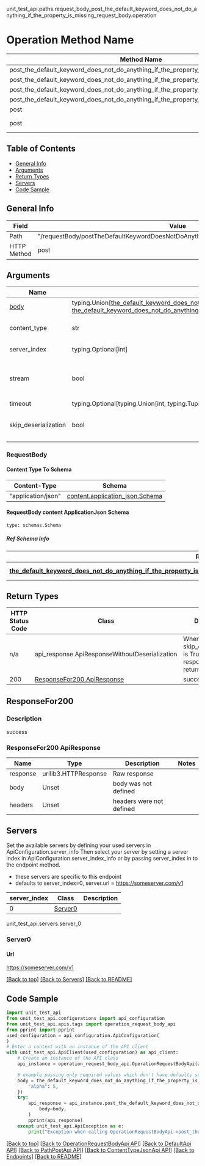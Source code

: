 unit_test_api.paths.request_body_post_the_default_keyword_does_not_do_anything_if_the_property_is_missing_request_body.operation
# Operation Method Name

| Method Name | Api Class | Notes |
| ----------- | --------- | ----- |
| post_the_default_keyword_does_not_do_anything_if_the_property_is_missing_request_body | [OperationRequestBodyApi](../../apis/tags/operation_request_body_api.md) | This api is only for tag=operation.requestBody |
| post_the_default_keyword_does_not_do_anything_if_the_property_is_missing_request_body | [DefaultApi](../../apis/tags/default_api.md) | This api is only for tag=default |
| post_the_default_keyword_does_not_do_anything_if_the_property_is_missing_request_body | [PathPostApi](../../apis/tags/path_post_api.md) | This api is only for tag=path.post |
| post_the_default_keyword_does_not_do_anything_if_the_property_is_missing_request_body | [ContentTypeJsonApi](../../apis/tags/content_type_json_api.md) | This api is only for tag=contentType_json |
| post | ApiForPost | This api is only for this endpoint |
| post | RequestBodyPostTheDefaultKeywordDoesNotDoAnythingIfThePropertyIsMissingRequestBody | This api is only for path=/requestBody/postTheDefaultKeywordDoesNotDoAnythingIfThePropertyIsMissingRequestBody |

## Table of Contents
- [General Info](#general-info)
- [Arguments](#arguments)
- [Return Types](#return-types)
- [Servers](#servers)
- [Code Sample](#code-sample)

## General Info
| Field | Value |
| ----- | ----- |
| Path | "/requestBody/postTheDefaultKeywordDoesNotDoAnythingIfThePropertyIsMissingRequestBody" |
| HTTP Method | post |

## Arguments

Name | Type | Description  | Notes
------------- | ------------- | ------------- | -------------
[body](#requestbody) | typing.Union[[the_default_keyword_does_not_do_anything_if_the_property_is_missing.TheDefaultKeywordDoesNotDoAnythingIfThePropertyIsMissingDictInput](../../components/schema/the_default_keyword_does_not_do_anything_if_the_property_is_missing.md#thedefaultkeyworddoesnotdoanythingifthepropertyismissingdictinput), [the_default_keyword_does_not_do_anything_if_the_property_is_missing.TheDefaultKeywordDoesNotDoAnythingIfThePropertyIsMissingDict](../../components/schema/the_default_keyword_does_not_do_anything_if_the_property_is_missing.md#thedefaultkeyworddoesnotdoanythingifthepropertyismissingdict)] | required |
content_type | str | optional, default is 'application/json' | Selects the schema and serialization of the request body. value must be one of ['application/json']
server_index | typing.Optional[int] | default is None | Allows one to select a different [server](#servers). If not None, must be one of [0]
stream | bool | default is False | if True then the response.content will be streamed and loaded from a file like object. When downloading a file, set this to True to force the code to deserialize the content to a FileSchema file
timeout | typing.Optional[typing.Union[int, typing.Tuple]] | default is None | the timeout used by the rest client
skip_deserialization | bool | default is False | when True, headers and body will be unset and an instance of api_response.ApiResponseWithoutDeserialization will be returned

### RequestBody

#### Content Type To Schema
Content-Type | Schema
------------ | -------
"application/json" | [content.application_json.Schema](#requestbody-content-applicationjson-schema)

#### RequestBody content ApplicationJson Schema
```
type: schemas.Schema
```

##### Ref Schema Info
Ref Schema | Input Type | Output Type
---------- | ---------- | -----------
[**the_default_keyword_does_not_do_anything_if_the_property_is_missing.TheDefaultKeywordDoesNotDoAnythingIfThePropertyIsMissing**](../../components/schema/the_default_keyword_does_not_do_anything_if_the_property_is_missing.md) | [the_default_keyword_does_not_do_anything_if_the_property_is_missing.TheDefaultKeywordDoesNotDoAnythingIfThePropertyIsMissingDictInput](../../components/schema/the_default_keyword_does_not_do_anything_if_the_property_is_missing.md#thedefaultkeyworddoesnotdoanythingifthepropertyismissingdictinput), [the_default_keyword_does_not_do_anything_if_the_property_is_missing.TheDefaultKeywordDoesNotDoAnythingIfThePropertyIsMissingDict](../../components/schema/the_default_keyword_does_not_do_anything_if_the_property_is_missing.md#thedefaultkeyworddoesnotdoanythingifthepropertyismissingdict) | [the_default_keyword_does_not_do_anything_if_the_property_is_missing.TheDefaultKeywordDoesNotDoAnythingIfThePropertyIsMissingDict](../../components/schema/the_default_keyword_does_not_do_anything_if_the_property_is_missing.md#thedefaultkeyworddoesnotdoanythingifthepropertyismissingdict)

## Return Types

HTTP Status Code | Class | Description
------------- | ------------- | -------------
n/a | api_response.ApiResponseWithoutDeserialization | When skip_deserialization is True this response is returned
200 | [ResponseFor200.ApiResponse](#responsefor200-apiresponse) | success

## ResponseFor200

### Description
success

### ResponseFor200 ApiResponse
Name | Type | Description  | Notes
------------- | ------------- | ------------- | -------------
response | urllib3.HTTPResponse | Raw response |
body | Unset | body was not defined |
headers | Unset | headers were not defined |

## Servers

Set the available servers by defining your used servers in ApiConfiguration.server_info
Then select your server by setting a server index in ApiConfiguration.server_index_info or by
passing server_index in to the endpoint method.
- these servers are specific to this endpoint
- defaults to server_index=0, server.url = https://someserver.com/v1

server_index | Class | Description
------------ | ----- | ------------
0 | [Server0](#server0) |

unit_test_api.servers.server_0
### Server0

#### Url
https://someserver.com/v1

[[Back to top]](#top) [[Back to Servers]](../../README.md#Servers) [[Back to README]](../../README.md)

## Code Sample

```python
import unit_test_api
from unit_test_api.configurations import api_configuration
from unit_test_api.apis.tags import operation_request_body_api
from pprint import pprint
used_configuration = api_configuration.ApiConfiguration(
)
# Enter a context with an instance of the API client
with unit_test_api.ApiClient(used_configuration) as api_client:
    # Create an instance of the API class
    api_instance = operation_request_body_api.OperationRequestBodyApi(api_client)

    # example passing only required values which don't have defaults set
    body = the_default_keyword_does_not_do_anything_if_the_property_is_missing.TheDefaultKeywordDoesNotDoAnythingIfThePropertyIsMissing.validate({
        "alpha": 5,
    })
    try:
        api_response = api_instance.post_the_default_keyword_does_not_do_anything_if_the_property_is_missing_request_body(
            body=body,
        )
        pprint(api_response)
    except unit_test_api.ApiException as e:
        print("Exception when calling OperationRequestBodyApi->post_the_default_keyword_does_not_do_anything_if_the_property_is_missing_request_body: %s\n" % e)
```

[[Back to top]](#top)
[[Back to OperationRequestBodyApi API]](../../apis/tags/operation_request_body_api.md)
[[Back to DefaultApi API]](../../apis/tags/default_api.md)
[[Back to PathPostApi API]](../../apis/tags/path_post_api.md)
[[Back to ContentTypeJsonApi API]](../../apis/tags/content_type_json_api.md)
[[Back to Endpoints]](../../../README.md#Endpoints) [[Back to README]](../../../README.md)